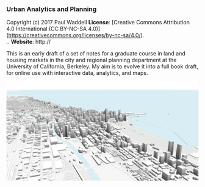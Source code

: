 ### Urban Analytics and Planning
Copyright (c) 2017 Paul Waddell
**License**: [Creative Commons Attribution 4.0 International (CC BY-NC-SA 4.0)]
(https://creativecommons.org/licenses/by-nc-sa/4.0/).  
.. **Website**: http://

This is an early draft of a set of notes for a graduate course in land and housing markets in the city and regional
planning department at the University of California, Berkeley.  My aim is to evolve it into a full book draft, for
online use with interactive data, analytics, and maps.

![](data/cover.png)
